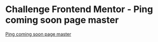 # Challenge Frontend Mentor - Ping coming soon page master

<a href="https://thiagopdias.github.io/ping-coming-soon-page-master/">Ping coming soon page master</a>
